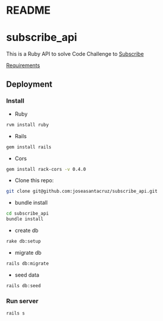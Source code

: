 # README

# subscribe_api #
This is a Ruby API to solve Code Challenge to [Subscribe](https://subscribeplatform.com/)

[Requirements](https://gist.github.com/safplatform/792314da6b54346594432f30d5868f36)

## Deployment
### Install
- Ruby
```sh
rvm install ruby
```
- Rails
```sh
gem install rails
```
- Cors
```sh
gem install rack-cors -v 0.4.0
```
- Clone this repo:
```sh
git clone git@github.com:joseasantacruz/subscribe_api.git
```
- bundle install
```sh
cd subscribe_api
bundle install
```
- create db
```sh
rake db:setup
```
- migrate db
```sh
rails db:migrate
``` 
- seed data
```sh
rails db:seed
``` 
### Run server
```sh
rails s
``` 